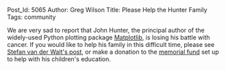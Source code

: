 Post_Id: 5065
Author: Greg Wilson
Title: Please Help the Hunter Family
Tags: community

<p>We are very sad to report that John Hunter, the principal author of the widely-used Python plotting package <a href="http://matplotlib.sourceforge.net/">Matplotlib</a>, is losing his battle with cancer. If you would like to help his family in this difficult time, please see <a href="https://plus.google.com/104831275312843762750/posts/ijGUG79JeT3">Stefan van der Walt's post</a>, or make a donation to the <a href="http://numfocus.org/johnhunter/">memorial fund</a> set up to help with his children's education.</p>
